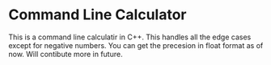# Command Line Calculator

This is a command line calculatir in C++. This handles all the edge cases except for negative numbers. You can get the precesion in float format as of now. Will contibute more in future.
